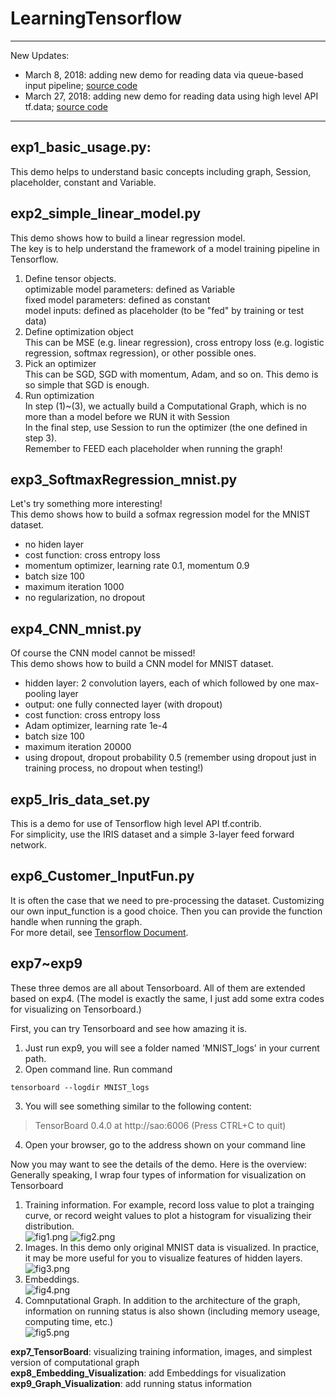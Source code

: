 # LearningTensorflow        

***
New Updates:
* March 8, 2018: adding new demo for reading data via queue-based input pipeline; [source code](https://github.com/SaoYan/LearningTensorflow/blob/master/exp11_user_dataset_low_API_1.py)
* March 27, 2018: adding new demo for reading data using high level API tf.data; [source code](https://github.com/SaoYan/LearningTensorflow/blob/master/exp13_user_dataset_high_API_1.py)

***

## exp1_basic_usage.py:     
This demo helps to understand basic concepts including graph, Session, placeholder, constant and Variable.

## exp2_simple_linear_model.py    
This demo shows how to build a linear regression model.     
The key is to help understand the framework of a model training pipeline in Tensorflow.      
1. Define tensor objects.    
optimizable model parameters: defined as Variable    
fixed model parameters: defined as constant    
model inputs: defined as placeholder (to be "fed" by training or test data)    
2. Define optimization object    
This can be MSE (e.g. linear regression), cross entropy loss (e.g. logistic regression, softmax regression), or other possible ones.    
3. Pick an optimizer    
This can be SGD, SGD with momentum, Adam, and so on. This demo is so simple that SGD is enough.    
4. Run optimization    
In step (1)~(3), we actually build a Computational Graph, which is no more than a model before we RUN it with Session    
In the final step, use Session to run the optimizer (the one defined in step 3).    
Remember to FEED each placeholder when running the graph!

## exp3_SoftmaxRegression_mnist.py    
Let's try something more interesting!    
This demo shows how to build a sofmax regression model for the MNIST dataset.    
* no hiden layer  
* cost function: cross entropy loss    
* momentum optimizer, learning rate 0.1, momentum 0.9    
* batch size 100    
* maximum iteration 1000    
* no regularization, no dropout

## exp4_CNN_mnist.py    
Of course the CNN model cannot be missed!    
This demo shows how to build a CNN model for MNIST dataset.    
* hidden layer: 2 convolution layers, each of which followed by one max-pooling layer    
* output: one fully connected layer (with dropout)    
* cost function: cross entropy loss    
* Adam optimizer, learning rate 1e-4    
* batch size 100    
* maximum iteration 20000    
* using dropout, dropout probability 0.5 (remember using dropout just in training process, no dropout when testing!)

## exp5_Iris_data_set.py
This is a demo for use of Tensorflow high level API tf.contrib.    
For simplicity, use the IRIS dataset and a simple 3-layer feed forward network.

## exp6_Customer_InputFun.py
It is often the case that we need to pre-processing the dataset. Customizing our own input_function is a good choice. Then you can provide the function handle when running the graph.     
For more detail, see [Tensorflow Document](https://www.tensorflow.org/get_started/input_fn).

## exp7~exp9
These three demos are all about Tensorboard. All of them are extended based on exp4. (The model is exactly the same, I just add some extra codes for visualizing on Tensorboard.)

First, you can try Tensorboard and see how amazing it is.       
1. Just run exp9, you will see a folder named 'MNIST_logs' in your current path.    
2. Open command line. Run command
```
tensorboard --logdir MNIST_logs
```    
3. You will see something similar to the following content:    
> TensorBoard 0.4.0 at http://sao:6006 (Press CTRL+C to quit)

4. Open your browser, go to the address shown on your command line

Now you may want to see the details of the demo. Here is the overview:    
Generally speaking, I wrap four types of information for visualization on Tensorboard    
1. Training information. For example, record loss value to plot a trainging curve, or record weight values to plot a histogram for visualizing their distribution.  
![fig1.png](https://github.com/SaoYan/LearningTensorflow/blob/master/Figures/fig1.png)
![fig2.png](https://github.com/SaoYan/LearningTensorflow/blob/master/Figures/fig2.png)
2. Images. In this demo only original MNIST data is visualized. In practice, it may be more useful for you to visualize features of hidden layers.
![fig3.png](https://github.com/SaoYan/LearningTensorflow/blob/master/Figures/fig3.png)
3. Embeddings.  
![fig4.png](https://github.com/SaoYan/LearningTensorflow/blob/master/Figures/fig4.png)
4. Comnputational Graph. In addition to the architecture of the graph, information on running status is also shown (including memory useage, computing time, etc.)  
![fig5.png](https://github.com/SaoYan/LearningTensorflow/blob/master/Figures/fig5.png)

**exp7_TensorBoard**: visualizing training information, images, and simplest version of computational graph    
**exp8_Embedding_Visualization**: add Embeddings for visualization    
**exp9_Graph_Visualization**: add running status information
